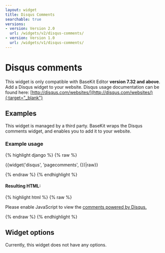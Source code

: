 ```yaml
---
layout: widget
title: Disqus Comments
searchable: true
versions:
- version: Version 2.0
  url: /widgets/v2/disqus-comments/
- version: Version 1.0
  url: /widgets/v1/disqus-comments/
---
```


# Disqus comments

This widget is only compatible with BaseKit Editor **version 7.32 and above**. Add a Disqus widget to your website. Disqus usage documentation can be found here: [http://disqus.com/websites/](http://disqus.com/websites/){:target="_blank"}

## Examples

This widget is managed by a third party. BaseKit wraps the Disqus comments widget, and enables you to add it to your website.

### Example usage

{% highlight django %}
{% raw %}

  {{widget('disqus', 'pagecomments', {})|raw}}

{% endraw %}
{% endhighlight %}

#### Resulting HTML:

{% highlight html %}
{% raw %}

<div id="page-zones__template-widgets__pagecomments" data-name="disqus" class="widget  widget--template-widget">
  <div class="bk-disqus  disqus  widget__disqus">
    <div class="embed-wrap  embed-wrap  disqus__embed-wrap">
      <div id="disqus_thread"></div>
      <script>
        ...
      </script>
      <noscript>
        <p>Please enable JavaScript to view the <a href="http://disqus.com/?ref_noscript">comments powered by Disqus.</a></p>
      </noscript>
    </div>
  </div>
</div>

{% endraw %}
{% endhighlight %}

## Widget options

Currently, this widget does not have any options.
